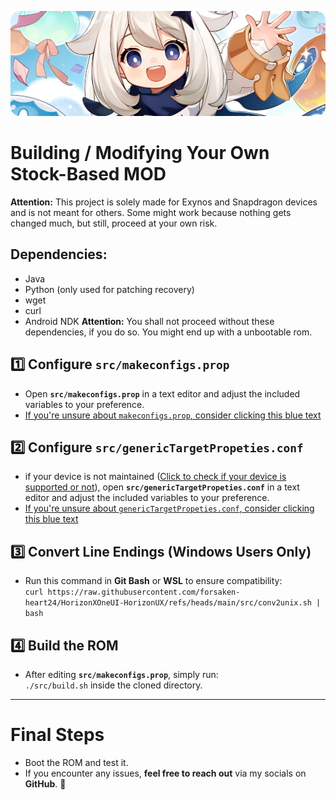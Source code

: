 ![emergency_food](https://github.com/forsaken-heart24/i_dont_want_to_be_an_weirdo/blob/main/banner_images/emergency_food.png?raw=true)

# Building / Modifying Your Own Stock-Based MOD
**Attention:** This project is solely made for Exynos and Snapdragon devices and is not meant for others. Some might work because nothing gets changed much, but still, proceed at your own risk.

## Dependencies:
- Java
- Python (only used for patching recovery)
- wget
- curl
- Android NDK
**Attention:** You shall not proceed without these dependencies, if you do so. You might end up with a unbootable rom.

## 1️⃣ Configure `src/makeconfigs.prop`
- Open **`src/makeconfigs.prop`** in a text editor and adjust the included variables to your preference.
- <a href="https://github.com/forsaken-heart24/HorizonXOneUI-HorizonUX/blob/main/MAKECONFIGS.md">If you're unsure about `makeconfigs.prop`, consider clicking this blue text</a>

## 2️⃣ Configure `src/genericTargetPropeties.conf`
- if your device is not maintained (<a href="https://github.com/forsaken-heart24/HorizonXOneUI-HorizonUX/blob/main/SUPPORTED_DEVICES.md">Click to check if your device is supported or not</a>), open **`src/genericTargetPropeties.conf`** in a text editor and adjust the included variables to your preference.
- <a href="https://github.com/forsaken-heart24/HorizonXOneUI-HorizonUX/blob/main/TARGETPROPERTIES.md">If you're unsure about `genericTargetPropeties.conf`, consider clicking this blue text</a>

## 3️⃣ Convert Line Endings (Windows Users Only)
- Run this command in **Git Bash** or **WSL** to ensure compatibility:  
```curl https://raw.githubusercontent.com/forsaken-heart24/HorizonXOneUI-HorizonUX/refs/heads/main/src/conv2unix.sh | bash```

## 4️⃣ Build the ROM
- After editing **`src/makeconfigs.prop`**, simply run:  
  ```./src/build.sh```
  inside the cloned directory.

---

# Final Steps
- Boot the ROM and test it.
- If you encounter any issues, **feel free to reach out** via my socials on **GitHub**. 🚀
